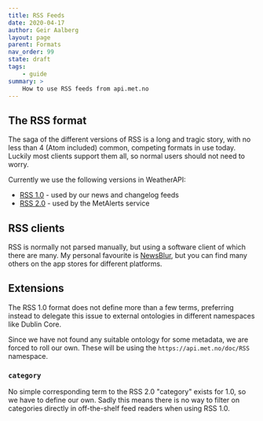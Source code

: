 ```yaml
---
title: RSS Feeds
date: 2020-04-17
author: Geir Aalberg
layout: page
parent: Formats
nav_order: 99
state: draft
tags:
    - guide
summary: >
    How to use RSS feeds from api.met.no
---
```


## The RSS format

The saga of the different versions of RSS is a long and tragic story,
with no less than 4 (Atom included) common, competing formats in use
today. Luckily most clients support them all, so normal users should
not need to worry.

Currently we use the following versions in WeatherAPI:

- [RSS 1.0](http://www.zvon.org/xxl/RSSreference/Output/) - used by our news and changelog feeds
- [RSS 2.0](https://cyber.harvard.edu/rss/rss.html) - used by the MetAlerts service

## RSS clients

RSS is normally not parsed manually, but using a software client of which there are many.
My personal favourite is [NewsBlur](https://www.newsblur.com/), but you can find
many others on the app stores for different platforms.


## Extensions

The RSS 1.0 format does not define more than a few terms, preferring
instead to delegate this issue to external ontologies in different namespaces
like Dublin Core.

Since we have not found any suitable ontology for some metadata, we are
forced to roll our own. These will be using the
`https://api.met.no/doc/RSS` namespace.

### `category`

No simple corresponding term to the RSS 2.0 "category" exists for 1.0,
so we have to define our own. Sadly this means there is no way to filter
on categories directly in off-the-shelf feed readers when using RSS 1.0.
